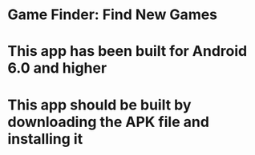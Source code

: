 # Game Finder: Find New Games
# This app has been built for Android 6.0 and higher
# This app should be built by downloading the APK file and installing it
